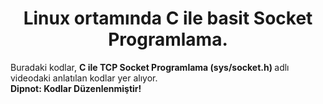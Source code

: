 <div align="center">
    <h1> Linux ortamında C ile basit Socket Programlama. </h1>
</div>
Buradaki kodlar, <strong> C ile TCP Socket Programlama (sys/socket.h) </strong> adlı videodaki anlatılan kodlar yer alıyor. <br/>
<strong> Dipnot: Kodlar Düzenlenmiştir! </strong>
